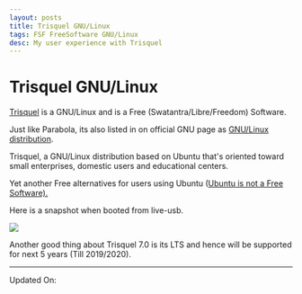 ```yaml
---
layout: posts
title: Trisquel GNU/Linux
tags: FSF FreeSoftware GNU/Linux
desc: My user experience with Trisquel
---
```


# Trisquel GNU/Linux

[Trisquel](https://trisquel.info/) is a GNU/Linux and is a Free
(Swatantra/Libre/Freedom) Software.


Just like Parabola, its also listed in on official GNU page as [GNU/Linux
distribution](http://www.gnu.org/distros/free-distros.html).


Trisquel, a GNU/Linux distribution based on Ubuntu that's oriented toward small
enterprises, domestic users and educational centers.


Yet another Free alternatives for users using Ubuntu ([Ubuntu is not a Free
Software).](http://www.gnu.org/philosophy/ubuntu-spyware.html)


Here is a snapshot when booted from live-usb.


[![](http://1.bp.blogspot.com/-GICXhMH3MeA/VGCvFA4RpBI/AAAAAAAACW0/kl1eYeL40KY/s1600/Screenshot%2Bfrom%2B2014-11-10%2B12%3A14%3A03.png)](http://1.bp.blogspot.com/-GICXhMH3MeA/VGCvFA4RpBI/AAAAAAAACW0/kl1eYeL40KY/s1600/Screenshot%2Bfrom%2B2014-11-10%2B12%3A14%3A03.png)


Another good thing about Trisquel 7.0 is its LTS and hence will be supported
for next 5 years (Till 2019/2020).

---

Updated On: 
